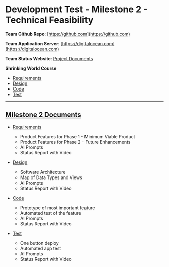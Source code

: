# Development Test - Milestone 2 - Technical Feasibility

**Team Github Repo**:  [https://github.com](https://github.com)

**Team Application Server**:  [https://digitalocean.com](https://digitalocean.com)

**Team Status Website**:  [Project Documents](https://github.com/tree/main/Documents)

**Shrinking World Course**

* [Requirements](https://seamanslog.com/sweng/m2-lesson-Lesson_5.md)
* [Design](https://seamanslog.com/sweng/m2-lesson-Lesson_6.md)
* [Code](https://seamanslog.com/sweng/m2-lesson-Lesson_7.md)
* [Test](https://seamanslog.com/sweng/m2-lesson-Lesson_8.md)


---

## [Milestone 2 Documents](https://github.com/tree/main/Documents/Milestone-2)

* [Requirements](https://github.com/tree/main/Documents/Milestone-2/Requirements) 
    * Product Features for Phase 1 - Minimum Viable Product
    * Product Features for Phase 2 - Future Enhancements
    * AI Prompts
    * Status Report with Video

* [Design](https://github.com/tree/main/Documents/Milestone-2/Design)
    * Software Architecture
    * Map of Data Types and Views
    * AI Prompts
    * Status Report with Video

* [Code](https://github.com/tree/main/Documents/Milestone-2/Code)
    * Prototype of most important feature
    * Automated test of the feature
    * AI Prompts
    * Status Report with Video

* [Test](https://github.com/tree/main/Documents/Milestone-2/Test)
    * One button deploy
    * Automated app test
    * AI Prompts
    * Status Report with Video

